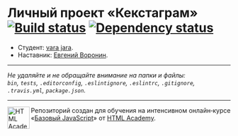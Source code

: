 # Личный проект «Кекстаграм» [![Build status][travis-image]][travis-url] [![Dependency status][dependency-image]][dependency-url]

* Студент: [vara jara](https://up.htmlacademy.ru/javascript/6/user/203475).
* Наставник: [Евгений Воронин](https://htmlacademy.ru/profile/id245996).

---

_Не удаляйте и не обращайте внимание на папки и файлы:_<br>
_`bin`, `tests`, `.editorconfig`, `.eslintignore`, `.eslintrc`, `.gitignore`, `.travis.yml`, `package.json`._

---

<a href="https://htmlacademy.ru/intensive/javascript"><img align="left" width="50" height="50" title="HTML Academy" src="https://up.htmlacademy.ru/static/img/intensive/javascript/logo-for-github.svg"></a>

Репозиторий создан для обучения на интенсивном онлайн‑курсе «[Базовый JavaScript](https://htmlacademy.ru/intensive/javascript)» от [HTML Academy](https://htmlacademy.ru).

[travis-image]: https://travis-ci.org/htmlacademy-javascript/203475-kekstagram.svg?branch=master
[travis-url]: https://travis-ci.org/htmlacademy-javascript/203475-kekstagram
[dependency-image]: https://david-dm.org/htmlacademy-javascript/203475-kekstagram.svg?style=flat-square
[dependency-url]: https://david-dm.org/htmlacademy-javascript/203475-kekstagram
